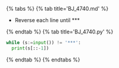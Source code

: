 {% tabs %}
{% tab title='BJ_4740.md' %}

* Reverse each line until ***

{% endtab %}
{% tab title='BJ_4740.py' %}

```py
while (s:=input()) != '***':
  print(s[::-1])
```

{% endtab %}
{% endtabs %}
